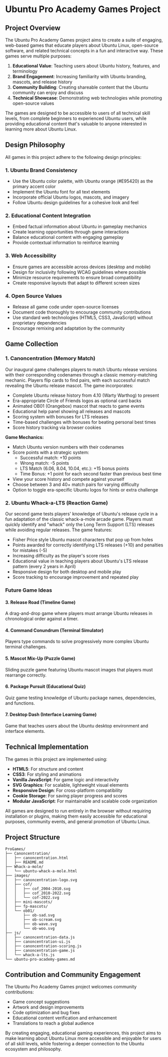 # Ubuntu Pro Academy Games Project

## Project Overview

The Ubuntu Pro Academy Games project aims to create a suite of engaging, web-based games that educate players about Ubuntu Linux, open-source software, and related technical concepts in a fun and interactive way. These games serve multiple purposes:

1. **Educational Value**: Teaching users about Ubuntu history, features, and terminology
2. **Brand Engagement**: Increasing familiarity with Ubuntu branding, mascots, and release history
3. **Community Building**: Creating shareable content that the Ubuntu community can enjoy and discuss
4. **Technical Showcase**: Demonstrating web technologies while promoting open-source values

The games are designed to be accessible to users of all technical skill levels, from complete beginners to experienced Ubuntu users, while providing educational content that's valuable to anyone interested in learning more about Ubuntu Linux.

## Design Philosophy

All games in this project adhere to the following design principles:

### 1. Ubuntu Brand Consistency
- Use the Ubuntu color palette, with Ubuntu orange (#E95420) as the primary accent color
- Implement the Ubuntu font for all text elements
- Incorporate official Ubuntu logos, mascots, and imagery
- Follow Ubuntu design guidelines for a cohesive look and feel

### 2. Educational Content Integration
- Embed factual information about Ubuntu in gameplay mechanics
- Create learning opportunities through game interactions
- Balance educational content with engaging gameplay
- Provide contextual information to reinforce learning

### 3. Web Accessibility
- Ensure games are accessible across devices (desktop and mobile)
- Design for inclusivity following WCAG guidelines where possible
- Minimize resource requirements to ensure broad compatibility
- Create responsive layouts that adapt to different screen sizes

### 4. Open Source Values
- Release all game code under open-source licenses
- Document code thoroughly to encourage community contributions
- Use standard web technologies (HTML5, CSS3, JavaScript) without proprietary dependencies
- Encourage remixing and adaptation by the community

## Game Collection

### 1. Canoncentration (Memory Match)
Our inaugural game challenges players to match Ubuntu release versions with their corresponding codenames through a classic memory-matching mechanic. Players flip cards to find pairs, with each successful match revealing the Ubuntu release mascot. The game incorporates:

- Complete Ubuntu release history from 4.10 (Warty Warthog) to present
- Era-appropriate Circle of Friends logos as optional card backs
- Animated OB01 (Orangebox) mascot that reacts to game events
- Educational help panel showing all releases and mascots
- Scoring system with bonuses for LTS releases
- Time-based challenges with bonuses for beating personal best times
- Score history tracking via browser cookies

**Game Mechanics:**
- Match Ubuntu version numbers with their codenames
- Score points with a strategic system:
  - Successful match: +10 points
  - Wrong match: -5 points
  - LTS Match (6.06, 8.04, 10.04, etc.): +15 bonus points
  - Time Bonus: +1 point for each second faster than previous best time
- View your score history and compete against yourself
- Choose between 3 and 40+ match pairs for varying difficulty
- Option to toggle era-specific Ubuntu logos for hints or extra challenge

### 2. Ubuntu Whack-a-LTS (Reaction Game)
Our second game tests players' knowledge of Ubuntu's release cycle in a fun adaptation of the classic whack-a-mole arcade game. Players must quickly identify and "whack" only the Long Term Support (LTS) releases while avoiding regular releases. The game features:

- Fisher Price style Ubuntu mascot characters that pop up from holes
- Points awarded for correctly identifying LTS releases (+10) and penalties for mistakes (-5)
- Increasing difficulty as the player's score rises
- Educational value in teaching players about Ubuntu's LTS release pattern (every 2 years in April)
- Responsive design for both desktop and mobile play
- Score tracking to encourage improvement and repeated play

### Future Game Ideas

#### 3. Release Road (Timeline Game)
A drag-and-drop game where players must arrange Ubuntu releases in chronological order against a timer.

#### 4. Command Conundrum (Terminal Simulator)
Players type commands to solve progressively more complex Ubuntu terminal challenges.

#### 5. Mascot Mix-Up (Puzzle Game)
Sliding puzzle game featuring Ubuntu mascot images that players must rearrange correctly.

#### 6. Package Pursuit (Educational Quiz)
Quiz game testing knowledge of Ubuntu package names, dependencies, and functions.

#### 7. Desktop Dash (Interface Learning Game)
Game that teaches users about the Ubuntu desktop environment and interface elements.

## Technical Implementation

The games in this project are implemented using:

- **HTML5**: For structure and content
- **CSS3**: For styling and animations
- **Vanilla JavaScript**: For game logic and interactivity
- **SVG Graphics**: For scalable, lightweight visual elements
- **Responsive Design**: For cross-platform compatibility
- **Cookie Storage**: For saving player progress and scores
- **Modular JavaScript**: For maintainable and scalable code organization

All games are designed to run entirely in the browser without requiring installation or plugins, making them easily accessible for educational purposes, community events, and general promotion of Ubuntu Linux.

## Project Structure

```
ProGames/
├── Canoncentration/
│   ├── canoncentration.html
│   ├── README.md
├── Whack-a-mole/
│   └── ubuntu-whack-a-mole.html
├── images/
│   ├── canoncentration-logo.svg
│   ├── cof/
│   │   ├── cof_2004-2010.svg
│   │   ├── cof_2010-2022.svg
│   │   └── cof-2022.svg
│   ├── mini-mascots/
│   ├── fp-mascots/
│   └── ob01/
│       ├── ob-sad.svg
│       ├── ob-scream.svg
│       ├── ob-wave.svg
│       └── ob-woo.svg
├── js/
│   ├── canoncentration-data.js
│   ├── canoncentration-ui.js
│   ├── canoncentration-scoring.js
│   ├── canoncentration-game.js
│   └── whack-a-lts.js
└── ubuntu-pro-academy-games.md
```

## Contribution and Community Engagement

The Ubuntu Pro Academy Games project welcomes community contributions:

- Game concept suggestions
- Artwork and design improvements
- Code optimization and bug fixes
- Educational content verification and enhancement
- Translations to reach a global audience

By creating engaging, educational gaming experiences, this project aims to make learning about Ubuntu Linux more accessible and enjoyable for users of all skill levels, while fostering a deeper connection to the Ubuntu ecosystem and philosophy.
